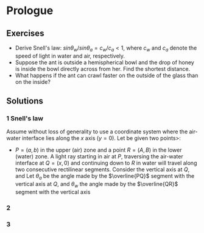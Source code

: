 # Prologue

## Exercises

 - Derive Snell's law: $sin \theta_{w} / sin \theta_{a} = c_{w}/c_{a} < 1$, where $c_{w}$ and $c_{a}$ denote the speed of light in water and air, respectively.
 - Suppose the ant is outside a hemispherical bowl and the drop of honey is inside the bowl directly across from her. Find the shortest distance.
 - What happens if the ant can crawl faster on the outside of the glass than on the inside? 

## Solutions

### 1 Snell's law
Assume without loss of generality to use a coordinate system where the air-water interface lies along the $x$ axis ($y=0$).
Let be given two points>: 

 - $P=(a,b)$ in the upper (air) zone and a point $R=(A,B)$ in the lower (water) zone. 
A light ray starting in air at $P$, traversing the air-water interface at $Q=(x,0)$ and continuing down to $R$ in water will travel along two consecutive rectilinear segments. Consider the vertical axis at $Q$, and Let $\theta_{a}$ be the angle made by the $\overline{PQ}$ segment with the vertical axis at $Q$, and $\theta_{w}$ the angle made by the $\overline{QR}$ segment with the vertical axis



### 2

### 3



<!--stackedit_data:
eyJoaXN0b3J5IjpbLTIwODkzNjIxMzddfQ==
-->